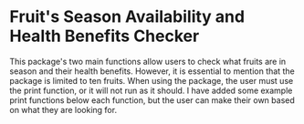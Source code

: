 # Fruit's Season Availability and Health Benefits Checker
This package's two main functions allow users to check what fruits are in season and their health benefits. However, it is essential to mention that the package is limited to ten fruits. When using the package, the user must use the print function, or it will not run as it should. I have added some example print functions below each function, but the user can make their own based on what they are looking for.
